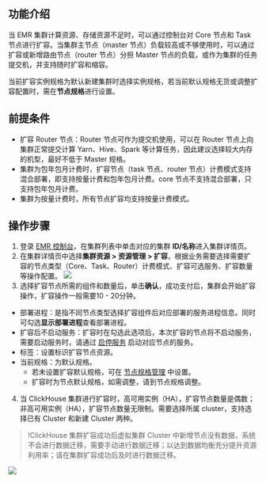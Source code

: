 ## 功能介绍
当 EMR 集群计算资源、存储资源不足时，可以通过控制台对 Core 节点和 Task 节点进行扩容。当集群主节点（master 节点）负载较高或不够使用时，可以通过扩容或新增路由节点（router 节点）分担 Master 节点的负载，或作为集群的任务提交机，并支持随时扩容和缩容。

当前扩容实例规格为默认新建集群时选择实例规格，若当前默认规格无货或调整扩容配置时，需在**节点规格**进行设置。

## 前提条件
- 扩容 Router 节点：Router 节点可作为提交机使用，可以在 Router 节点上向集群正常提交计算 Yarn、Hive、Spark 等计算任务，因此建议选择较大内存的机型，最好不低于 Master 规格。
- 集群为包年包月计费时，扩容节点（task 节点、router 节点）计费模式支持混合部署，即支持按量计费和包年包月计费。core 节点不支持混合部署，只支持包年包月计费。
- 集群为按量计费时，所有节点扩容均支持按量计费模式。

## 操作步骤
1. 登录 [EMR 控制台](https://console.cloud.tencent.com/emr)，在集群列表中单击对应的集群 **ID/名称**进入集群详情页。
2. 在集群详情页中选择**集群资源 > 资源管理 > 扩容**，根据业务需要选择需要扩容的节点类型（Core、Task、Router）计费模式、扩容可选服务、扩容数量等操作配置。
![](https://qcloudimg.tencent-cloud.cn/raw/9d7398540a9f62f8d697f84611331b49.png)
3. 选择扩容节点所需的组件和数量后，单击**确认**，成功支付后，集群会开始扩容操作，扩容操作一般需要10 - 20分钟。
 - 部署进程：是指不同节点类型选择扩容组件后对应部署的服务进程信息。同时可勾选**显示部署进程**查看部署进程。
 - 扩容后不启动服务：扩容时在勾选此选项后，本次扩容的节点将不启动服务，需要启动服务时，请通过 [启停服务](https://cloud.tencent.com/document/product/589/55337) 启动对应节点的服务。
 - 标签：设置标识扩容节点资源。
 - 当前规格：为默认规格。
      - 若未设置扩容默认规格，可在 [节点规格管理](https://cloud.tencent.com/document/product/589/39103) 中设置。
      - 扩容时为节点默认规格，如需调整，请到节点规格调整。
4. 当 ClickHouse 集群进行扩容时，高可用实例（HA），扩容节点数量是偶数；非高可用实例（HA），扩容节点数量无限制。需要选择所属 cluster，支持选择已有 Cluster 和新建 Cluster 两种。
>!ClickHouse 集群扩容成功后虚拟集群 Cluster 中新增节点没有数据，系统不会进行数据迁移，需要手动进行数据迁移；以达到数据均衡充分提升资源利用率；请在集群扩容成功后及时进行数据迁移。
>
![](https://main.qcloudimg.com/raw/e40e5743f5d246b459da9b011b6f4da2.png)
